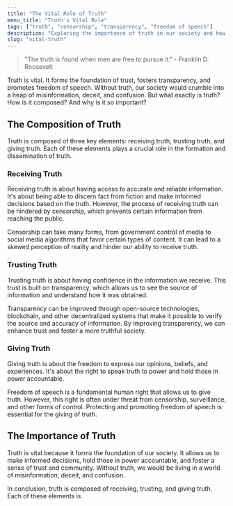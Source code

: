 ```yaml
---
title: "The Vital Role of Truth"
menu_title: "Truth's Vital Role"
tags: ["truth", "censorship", "transparency", "freedom of speech"]
description: "Exploring the importance of truth in our society and how it is composed of receiving, trusting, and giving truth."
slug: "vital-truth"
---
```


> "The truth is found when men are free to pursue it." - Franklin D. Roosevelt

Truth is vital. It forms the foundation of trust, fosters transparency, and promotes freedom of speech. Without truth, our society would crumble into a heap of misinformation, deceit, and confusion. But what exactly is truth? How is it composed? And why is it so important?

## The Composition of Truth

Truth is composed of three key elements: receiving truth, trusting truth, and giving truth. Each of these elements plays a crucial role in the formation and dissemination of truth.

### Receiving Truth

Receiving truth is about having access to accurate and reliable information. It's about being able to discern fact from fiction and make informed decisions based on the truth. However, the process of receiving truth can be hindered by censorship, which prevents certain information from reaching the public.

Censorship can take many forms, from government control of media to social media algorithms that favor certain types of content. It can lead to a skewed perception of reality and hinder our ability to receive truth.

### Trusting Truth

Trusting truth is about having confidence in the information we receive. This trust is built on transparency, which allows us to see the source of information and understand how it was obtained.

Transparency can be improved through open-source technologies, blockchain, and other decentralized systems that make it possible to verify the source and accuracy of information. By improving transparency, we can enhance trust and foster a more truthful society.

### Giving Truth

Giving truth is about the freedom to express our opinions, beliefs, and experiences. It's about the right to speak truth to power and hold those in power accountable.

Freedom of speech is a fundamental human right that allows us to give truth. However, this right is often under threat from censorship, surveillance, and other forms of control. Protecting and promoting freedom of speech is essential for the giving of truth.

## The Importance of Truth

Truth is vital because it forms the foundation of our society. It allows us to make informed decisions, hold those in power accountable, and foster a sense of trust and community. Without truth, we would be living in a world of misinformation, deceit, and confusion.

In conclusion, truth is composed of receiving, trusting, and giving truth. Each of these elements is
